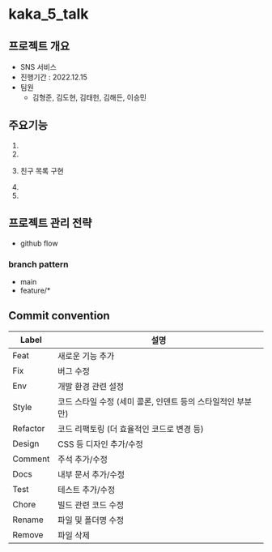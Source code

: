 # kaka_5_talk

## 프로젝트 개요
- SNS 서비스
- 진행기간 : 2022.12.15
- 팀원
    - 김형준, 김도현, 김태헌, 김해든, 이승민
    
## 주요기능
1.

2.

3. 친구 목록 구현

4.

5.

## 프로젝트 관리 전략
- github flow

### branch pattern
- main
- feature/*

## Commit convention
|Label|설명|
|--|--|
|Feat|새로운 기능 추가|
|Fix|버그 수정|
|Env|개발 환경 관련 설정|
|Style|코드 스타일 수정 (세미 콜론, 인덴트 등의 스타일적인 부분만)|
|Refactor|코드 리팩토링 (더 효율적인 코드로 변경 등)|
|Design|CSS 등 디자인 추가/수정|
|Comment|주석 추가/수정|
|Docs|내부 문서 추가/수정|
|Test|테스트 추가/수정|
|Chore|빌드 관련 코드 수정|
|Rename|파일 및 폴더명 수정|
|Remove|파일 삭제|
